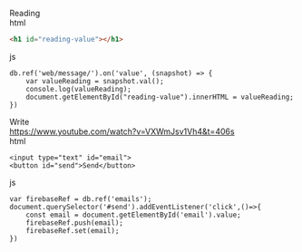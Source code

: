 Reading <br>
html
```html
<h1 id="reading-value"></h1>
```

js
```
db.ref('web/message/').on('value', (snapshot) => {
    var valueReading = snapshot.val();
    console.log(valueReading);
    document.getElementById("reading-value").innerHTML = valueReading;
})
```

Write <br>
https://www.youtube.com/watch?v=VXWmJsv1Vh4&t=406s <br>
html
```
<input type="text" id="email">
<button id="send">Send</button>
```

js
```
var firebaseRef = db.ref('emails');
document.querySelector('#send').addEventListener('click',()=>{
    const email = document.getElementById('email').value;
    firebaseRef.push(email);
    firebaseRef.set(email);
})
```
